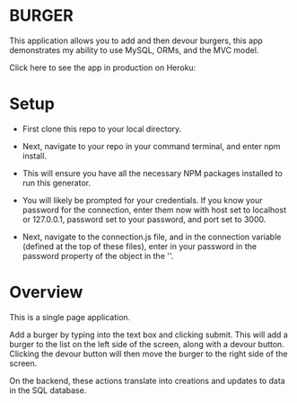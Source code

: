 # BURGER

This application allows you to add and then devour burgers, this app demonstrates my ability to use MySQL, ORMs, and the MVC model.

Click here to see the app in production on Heroku:

# Setup
* First clone this repo to your local directory.

* Next, navigate to your repo in your command terminal, and enter npm install.

* This will ensure you have all the necessary NPM packages installed to run this generator.


* You will likely be prompted for your credentials. If you know your password for the connection, enter them now with host set to localhost or 127.0.0.1, password set to your password, and port set to 3000.

* Next, navigate to the connection.js file, and in the connection variable (defined at the top of these files), enter in your password in the password property of the object in the ''.

# Overview
This is a single page application.

Add a burger by typing into the text box and clicking submit. This will add a burger to the list on the left side of the screen, along with a devour button. Clicking the devour button will then move the burger to the right side of the screen.

On the backend, these actions translate into creations and updates to data in the SQL database.